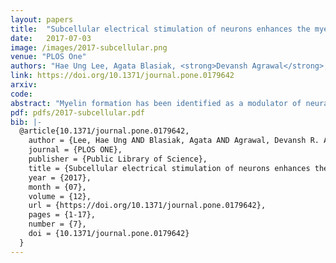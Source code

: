 ```yaml
---
layout: papers
title:  "Subcellular electrical stimulation of neurons enhances the myelination of axons by oligodendrocytes"
date:   2017-07-03
image: /images/2017-subcellular.png
venue: "PLOS One"
authors: "Hae Ung Lee, Agata Blasiak, <strong>Devansh Agrawal</strong>, Daniel Teh Boon Loong, Nitish V. Thakor, Angelo H. All, John S. Ho, In Hong Yang"
link: https://doi.org/10.1371/journal.pone.0179642
arxiv:
code:
abstract: "Myelin formation has been identified as a modulator of neural plasticity. New tools are required to investigate the mechanisms by which environmental inputs and neural activity regulate myelination patterns. In this study, we demonstrate a microfluidic compartmentalized culture system with integrated electrical stimulation capabilities that can induce neural activity by whole cell and focal stimulation. A set of electric field simulations was performed to confirm spatial restriction of the electrical input in the compartmentalized culture system. We further demonstrate that electrode localization is a key consideration for generating uniform the stimulation of neuron and oligodendrocytes within the compartments. Using three configurations of the electrodes we tested the effects of subcellular activation of neural activity on distal axon myelination with oligodendrocytes. We further investigated if oligodendrocytes have to be exposed to the electrical field to induce axon myelination. An isolated stimulation of cell bodies and proximal axons had the same effect as an isolated stimulation of distal axons co-cultured with oligodendrocytes, and the two modes had a non-different result than whole cell stimulation. Our platform enabled the demonstration that electrical stimulation enhances oligodendrocyte maturation and myelin formation independent of the input localization and oligodendrocyte exposure to the electrical field."
pdf: pdfs/2017-subcellular.pdf
bib: |-
  @article{10.1371/journal.pone.0179642,
    author = {Lee, Hae Ung AND Blasiak, Agata AND Agrawal, Devansh R. AND Loong, Daniel Teh Boon AND Thakor, Nitish V. AND All, Angelo H. AND Ho, John S. AND Yang, In Hong},
    journal = {PLOS ONE},
    publisher = {Public Library of Science},
    title = {Subcellular electrical stimulation of neurons enhances the myelination of axons by oligodendrocytes},
    year = {2017},
    month = {07},
    volume = {12},
    url = {https://doi.org/10.1371/journal.pone.0179642},
    pages = {1-17},
    number = {7},
    doi = {10.1371/journal.pone.0179642}
  }
---
```

